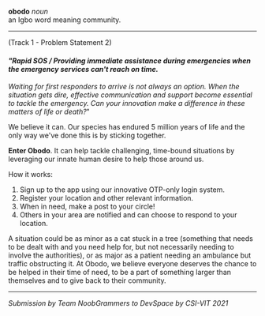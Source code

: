 **obodo** _noun_  
an Igbo word meaning community.
***
(Track 1 - Problem Statement 2)
#### _"Rapid SOS / Providing immediate assistance during emergencies when the emergency services can't reach on time._
_Waiting for first responders to arrive is not always an option. When the situation gets dire, effective communication and support become essential to tackle the emergency. Can your innovation make a difference in these matters of life or death?_"

We believe it can.
Our species has endured 5 million years of life and the only way we've done this is by sticking together.

**Enter Obodo**. It can help tackle challenging, time-bound situations by leveraging our innate human desire to help those around us.

How it works:
1) Sign up to the app using our innovative OTP-only login system.
2) Register your location and other relevant information.
3) When in need, make a post to your circle!
4) Others in your area are notified and can choose to respond to your location.

A situation could be as minor as a cat stuck in a tree (something that needs to be dealt with and you need help for, but not necessarily needing to involve the authorities), or as major as a patient needing an ambulance but traffic obstructing it. At Obodo, we believe everyone deserves the chance to be helped in their time of need, to be a part of something larger than themselves and to give back to their community.
***
_Submission by Team NoobGrammers to DevSpace by CSI-VIT 2021_
